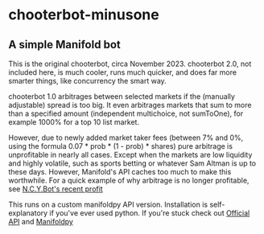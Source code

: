 # chooterbot-minusone
## A simple Manifold bot

This is the original chooterbot, circa November 2023. chooterbot 2.0, not included here, is much cooler, runs much quicker, and does far more smarter things, like concurrency the smart way.

chooterbot 1.0 arbitrages between selected markets if the (manually adjustable) spread is too big. It even arbitrages markets that sum to more than a specified amount (independent multichoice, not sumToOne), for example 1000% for a top 10 list market. 

However, due to newly added market taker fees (between 7% and 0%, using the formula 0.07 * prob * (1 - prob) * shares) pure arbitrage is unprofitable in nearly all cases. Except when the markets are low liquidity and highly volatile, such as sports betting or whatever Sam Altman is up to these days. However, Manifold's API caches too much to make this worthwhile.
For a quick example of why arbitrage is no longer profitable, see [N.C.Y.Bot's recent profit](https://manifold.markets/NcyBot)

This runs on a custom manifoldpy API version. Installation is self-explanatory if you've ever used python. If you're stuck check out [Official API](https://docs.manifold.markets/api) and [Manifoldpy](https://manifold-markets-python.readthedocs.io/en/latest/)
